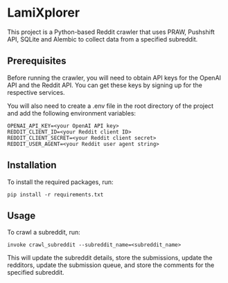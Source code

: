 # LamiXplorer

This project is a Python-based Reddit crawler that uses PRAW, Pushshift API, SQLite and Alembic to collect data from a specified subreddit.

## Prerequisites
Before running the crawler, you will need to obtain API keys for the OpenAI API and the Reddit API. You can get these keys by signing up for the respective services.

You will also need to create a .env file in the root directory of the project and add the following environment variables:

```
OPENAI_API_KEY=<your OpenAI API key>
REDDIT_CLIENT_ID=<your Reddit client ID>
REDDIT_CLIENT_SECRET=<your Reddit client secret>
REDDIT_USER_AGENT=<your Reddit user agent string>
```

## Installation

To install the required packages, run:

```
pip install -r requirements.txt
```

## Usage
To crawl a subreddit, run:


```
invoke crawl_subreddit --subreddit_name=<subreddit_name>
```
This will update the subreddit details, store the submissions, update the redditors, update the submission queue, and store the comments for the specified subreddit.